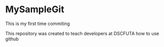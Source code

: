 # MySampleGit
This is my first time commiting

This repository was created to teach developers at DSCFUTA how to use github
